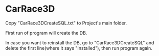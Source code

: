 # CarRace3D

Copy "CarRace3DCreateSQL.txt" to Project's main folder.<Enter>

First run of program will create the DB.<Enter>

In case you want to reinstall the DB, go to "CarRace3DCreateSQL" and delete the first line(where it says "Installed"), then run program again.

